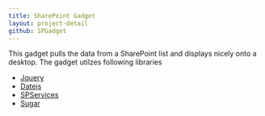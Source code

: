 ```yaml
---
title: SharePoint Gadget
layout: project-detail
github: SPGadget 
---
```



This gadget pulls the data from a SharePoint list and displays nicely onto a desktop. The gadget utilzes following libraries

* [Jquery](http://jquery.com)
* [Datejs](http://www.datejs.com)
* [SPServices](https://spservices.codeplex.com/)
* [Sugar](http://sugarjs.com/)  

  



